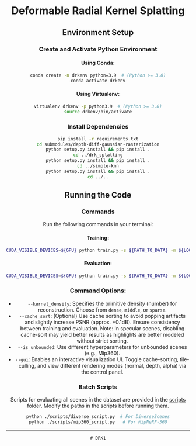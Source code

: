 <h1 align="center">
  Deformable Radial Kernel Splatting

</h1>



<div align="center">




## Environment Setup

### Create and Activate Python Environment
#### Using Conda:
```bash
conda create -n drkenv python=3.9  # (Python >= 3.8)
conda activate drkenv
```

#### Using Virtualenv:
```bash
virtualenv drkenv -p python3.9  # (Python >= 3.8)
source drkenv/bin/activate
```

### Install Dependencies
```bash
pip install -r requirements.txt
cd submodules/depth-diff-gaussian-rasterization
python setup.py install && pip install .
cd ../drk_splatting
python setup.py install && pip install .
cd ../simple-knn
python setup.py install && pip install .
cd ../..
```





## Running the Code

### Commands
Run the following commands in your terminal:

#### Training:
```bash
CUDA_VISIBLE_DEVICES=${GPU} python train.py -s ${PATH_TO_DATA} -m ${LOG_PATH} --eval --gs_type DRK --kernel_density dense --cache_sort  # Optional: --gui --is_unbounded
```

#### Evaluation:
```bash
CUDA_VISIBLE_DEVICES=${GPU} python train.py -s ${PATH_TO_DATA} -m ${LOG_PATH} --eval --gs_type DRK --kernel_density dense --cache_sort --metric
```

### Command Options:
- `--kernel_density`: Specifies the primitive density (number) for reconstruction. Choose from `dense`, `middle`, or `sparse`.
- `--cache_sort`: (Optional) Use cache sorting to avoid popping artifacts and slightly increase PSNR (approx. +0.1dB). Ensure consistency between training and evaluation. Note: In specular scenes, disabling cache-sort may yield better results as highlights are better modeled without strict sorting.
- `--is_unbounded`: Use different hyperparameters for unbounded scenes (e.g., Mip360).
- `--gui`: Enables an interactive visualization UI. Toggle cache-sorting, tile-culling, and view different rendering modes (normal, depth, alpha) via the control panel.

### Batch Scripts
Scripts for evaluating all scenes in the dataset are provided in the [scripts](./scripts) folder. Modify the paths in the scripts before running them.

```bash
python ./scripts/diverse_script.py  # For DiverseScenes
python ./scripts/mip360_script.py   # For MipNeRF-360
```

---


```# DRK
# DRK1
